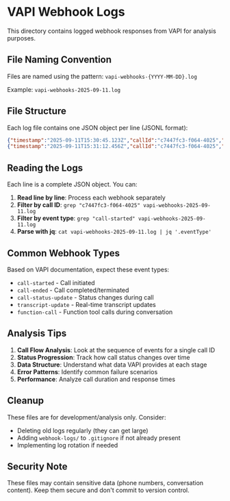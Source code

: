 # VAPI Webhook Logs

This directory contains logged webhook responses from VAPI for analysis purposes.

## File Naming Convention

Files are named using the pattern: `vapi-webhooks-{YYYY-MM-DD}.log`

Example: `vapi-webhooks-2025-09-11.log`

## File Structure

Each log file contains one JSON object per line (JSONL format):

```json
{"timestamp":"2025-09-11T15:30:45.123Z","callId":"c7447fc3-f064-4025","eventType":"call-started","headers":{"signature":"sha256=...","timestamp":"1694445045","userAgent":"VAPI-Webhook/1.0"},"webhook":{...}}
{"timestamp":"2025-09-11T15:31:12.456Z","callId":"c7447fc3-f064-4025","eventType":"call-ended","headers":{"signature":"sha256=...","timestamp":"1694445072","userAgent":"VAPI-Webhook/1.0"},"webhook":{...}}
```

## Reading the Logs

Each line is a complete JSON object. You can:

1. **Read line by line**: Process each webhook separately
2. **Filter by call ID**: `grep "c7447fc3-f064-4025" vapi-webhooks-2025-09-11.log`
3. **Filter by event type**: `grep "call-started" vapi-webhooks-2025-09-11.log`
4. **Parse with jq**: `cat vapi-webhooks-2025-09-11.log | jq '.eventType'`

## Common Webhook Types

Based on VAPI documentation, expect these event types:

- `call-started` - Call initiated
- `call-ended` - Call completed/terminated
- `call-status-update` - Status changes during call
- `transcript-update` - Real-time transcript updates
- `function-call` - Function tool calls during conversation

## Analysis Tips

1. **Call Flow Analysis**: Look at the sequence of events for a single call ID
2. **Status Progression**: Track how call status changes over time
3. **Data Structure**: Understand what data VAPI provides at each stage
4. **Error Patterns**: Identify common failure scenarios
5. **Performance**: Analyze call duration and response times

## Cleanup

These files are for development/analysis only. Consider:

- Deleting old logs regularly (they can get large)
- Adding `webhook-logs/` to `.gitignore` if not already present
- Implementing log rotation if needed

## Security Note

These files may contain sensitive data (phone numbers, conversation content).
Keep them secure and don't commit to version control.
